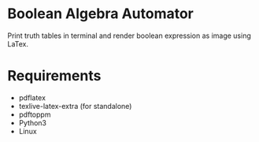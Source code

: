 # Boolean Algebra Automator
Print truth tables in terminal and render boolean expression as image using LaTex.
# Requirements
- pdflatex
- texlive-latex-extra (for standalone)
- pdftoppm
- Python3
- Linux
